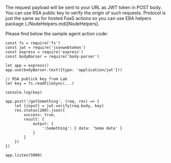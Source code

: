 The request payload will be sent to your URL as JWT token in POST body. You can use RSA public key to verify the origin of such requests. Protocol is just the same as for hosted FaaS actions so you can use EBA helpers package (./NodeHelpers.md)[NodeHelpers].

Please find below the sample agent action code:

```
const fs = require('fs')
const jwt = require('jsonwebtoken')
const express = require('express')
const bodyBarser = require('body-parser')

let app = express()
app.use(bodyBarser.text({type: 'application/jwt'}))

// RSA publick key from Lab
let key = fs.readFileSync(...)

console.log(key)

app.post('/getSomething', (req, res) => {
    let {input} = jwt.verify(req.body, key)
    res.status(200).json({
        success: true,
        result: {
            output: {
                ':Something': { data: 'Some data' }
            }
        }
    })
})

app.listen(5000)
```
